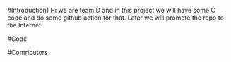 #Introduction]
Hi we are team D and in this project we will have some C code and do some github action for that. Later we will promote the repo to the Internet.

#Code

#Contributors
